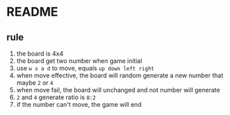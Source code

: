 # README

## rule

1. the board is 4x4
2. the board get two number when game initial
3. use `w s a d` to move, equals `up down left right`
4. when move effective, the board will random generate a new number that maybe `2` or `4`
5. when move fail, the board will unchanged and not number will generate
6. `2` and `4` generate ratio is `8:2`
7. if the number can't move, the game will end

